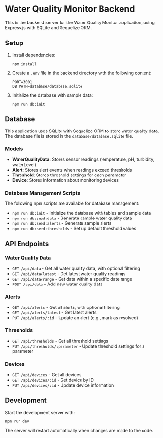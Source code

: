# Water Quality Monitor Backend

This is the backend server for the Water Quality Monitor application, using Express.js with SQLite and Sequelize ORM.

## Setup

1. Install dependencies:
   ```
   npm install
   ```

2. Create a `.env` file in the backend directory with the following content:
   ```
   PORT=3001
   DB_PATH=database/database.sqlite
   ```

3. Initialize the database with sample data:
   ```
   npm run db:init
   ```

## Database

This application uses SQLite with Sequelize ORM to store water quality data. The database file is stored in the `database/database.sqlite` file.

### Models

- **WaterQualityData**: Stores sensor readings (temperature, pH, turbidity, waterLevel)
- **Alert**: Stores alert events when readings exceed thresholds
- **Threshold**: Stores threshold settings for each parameter
- **Device**: Stores information about monitoring devices

### Database Management Scripts

The following npm scripts are available for database management:

- `npm run db:init` - Initialize the database with tables and sample data
- `npm run db:seed:data` - Generate sample water quality data
- `npm run db:seed:alerts` - Generate sample alerts
- `npm run db:seed:thresholds` - Set up default threshold values

## API Endpoints

### Water Quality Data
- `GET /api/data` - Get all water quality data, with optional filtering
- `GET /api/data/latest` - Get latest water quality readings
- `GET /api/data/range` - Get data within a specific date range
- `POST /api/data` - Add new water quality data

### Alerts
- `GET /api/alerts` - Get all alerts, with optional filtering
- `GET /api/alerts/latest` - Get latest alerts
- `PUT /api/alerts/:id` - Update an alert (e.g., mark as resolved)

### Thresholds
- `GET /api/thresholds` - Get all threshold settings
- `PUT /api/thresholds/:parameter` - Update threshold settings for a parameter

### Devices
- `GET /api/devices` - Get all devices
- `GET /api/devices/:id` - Get device by ID
- `PUT /api/devices/:id` - Update device information

## Development

Start the development server with:
```
npm run dev
```

The server will restart automatically when changes are made to the code. 